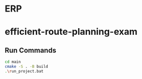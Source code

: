 # ERP
# efficient-route-planning-exam

## Run Commands

```bash
cd main
cmake -S . -B build
.\run_project.bat
